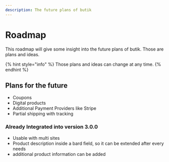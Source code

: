 ```yaml
---
description: The future plans of butik
---
```


# Roadmap

This roadmap will give some insight into the future plans of butik. Those are plans and ideas.

{% hint style="info" %}
Those plans and ideas can change at any time.
{% endhint %}

## Plans for the future

* Coupons 
* Digital products
* Additional Payment Providers like Stripe
* Partial shipping with tracking

### Already Integrated into version 3.0.0

* Usable with multi sites
* Product description inside a bard field, so it can be extended after every needs
* additional product information can be added

